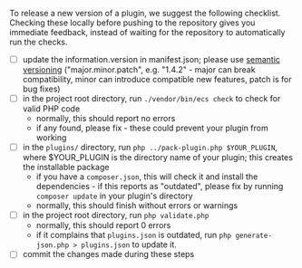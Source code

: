 To release a new version of a plugin, we suggest the following checklist. Checking these locally before pushing to the repository gives you immediate feedback, instead of waiting for the repository to automatically run the checks.


- [ ] update the information.version in manifest.json; please use [semantic versioning](https://semver.org/#faq) ("major.minor.patch", e.g. "1.4.2" - major can break compatibility, minor can introduce compatible new features, patch is for bug fixes)
- [ ] in the project root directory, run `./vendor/bin/ecs check` to check for valid PHP code
  - normally, this should report no errors
  - if any found, please fix - these could prevent your plugin from working
- [ ] in the `plugins/` directory, run `php ../pack-plugin.php $YOUR_PLUGIN`, where $YOUR_PLUGIN is the directory name of your plugin; this creates the installable package
  - if you have a `composer.json`, this will check it and install the dependencies - if this reports as "outdated", please fix by running `composer update` in your plugin's directory
  - normally, this should finish without errors or warnings
- [ ] in the project root directory, run `php validate.php`
  - normally, this should report 0 errors
  - if it complains that `plugins.json` is outdated, run `php generate-json.php > plugins.json` to update it.
- [ ] commit the changes made during these steps 
